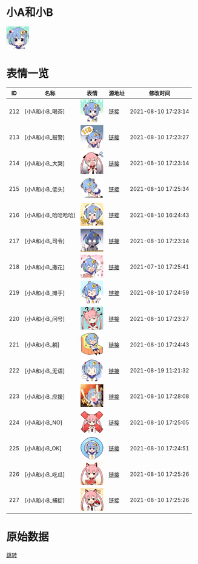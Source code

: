 # 小A和小B

<img src="./cover.jpg" height="60" alt="cover" />

# 表情一览

|ID|名称|表情|源地址|修改时间|
|----|----|----|----|----|
|212|[小A和小B_喝茶]|<img src="./pic/000212_%5B小A和小B_喝茶%5D.png" height="60" alt="喝茶"/>|[链接](http://i0.hdslb.com/bfs/emote/d2acc1227312dd64284d809ab66d3c7f7d8ec020.png)|2021-08-10 17:23:14|
|213|[小A和小B_报警]|<img src="./pic/000213_%5B小A和小B_报警%5D.png" height="60" alt="报警"/>|[链接](http://i0.hdslb.com/bfs/emote/7f482b82a3de44ae14537cbafcbc40cf65f7113e.png)|2021-08-10 17:23:27|
|214|[小A和小B_大哭]|<img src="./pic/000214_%5B小A和小B_大哭%5D.png" height="60" alt="大哭"/>|[链接](http://i0.hdslb.com/bfs/emote/77545a5e420e2c43e0e4a7996a71769638ae3f90.png)|2021-08-10 17:23:14|
|215|[小A和小B_低头]|<img src="./pic/000215_%5B小A和小B_低头%5D.png" height="60" alt="低头"/>|[链接](http://i0.hdslb.com/bfs/emote/0d23b726b084280f941f14919ce63c43f8bc724c.png)|2021-08-10 17:25:34|
|216|[小A和小B_哈哈哈哈]|<img src="./pic/000216_%5B小A和小B_哈哈哈哈%5D.png" height="60" alt="哈哈哈哈"/>|[链接](http://i0.hdslb.com/bfs/emote/6f5210b7d0a6b14f586df1f91f5c3a46c1296b43.png)|2021-08-10 16:24:43|
|217|[小A和小B_司令]|<img src="./pic/000217_%5B小A和小B_司令%5D.png" height="60" alt="司令"/>|[链接](http://i0.hdslb.com/bfs/emote/a594a91717e28bdcab82821086a41160a1345c45.png)|2021-08-10 17:23:14|
|218|[小A和小B_撒花]|<img src="./pic/000218_%5B小A和小B_撒花%5D.png" height="60" alt="撒花"/>|[链接](http://i0.hdslb.com/bfs/emote/874d2c39a0ca891abce5e65fafc287e0c2d3bbea.png)|2021-07-10 17:25:41|
|219|[小A和小B_摊手]|<img src="./pic/000219_%5B小A和小B_摊手%5D.png" height="60" alt="摊手"/>|[链接](http://i0.hdslb.com/bfs/emote/6f058f78bce5d1c9b370c3807c891e685bb68a17.png)|2021-08-10 17:24:59|
|220|[小A和小B_问号]|<img src="./pic/000220_%5B小A和小B_问号%5D.png" height="60" alt="问号"/>|[链接](http://i0.hdslb.com/bfs/emote/f077d5ecf0e86f24991a104f995b3a652091d529.png)|2021-08-10 17:23:27|
|221|[小A和小B_躺]|<img src="./pic/000221_%5B小A和小B_躺%5D.png" height="60" alt="躺"/>|[链接](http://i0.hdslb.com/bfs/emote/9038d450dbadaf132847d67cb26931aa5bf76d4c.png)|2021-08-10 17:24:43|
|222|[小A和小B_无语]|<img src="./pic/000222_%5B小A和小B_无语%5D.png" height="60" alt="无语"/>|[链接](http://i0.hdslb.com/bfs/emote/1a805b885a1691e9bf4425164a9400e2457f4d1b.png)|2021-08-19 11:21:32|
|223|[小A和小B_应援]|<img src="./pic/000223_%5B小A和小B_应援%5D.png" height="60" alt="应援"/>|[链接](http://i0.hdslb.com/bfs/emote/af8f017e383a1999e26a7f91c3ec3c83fbb7ba77.png)|2021-08-10 17:28:08|
|224|[小A和小B_NO]|<img src="./pic/000224_%5B小A和小B_NO%5D.png" height="60" alt="NO"/>|[链接](http://i0.hdslb.com/bfs/emote/ee0de8296b20d295b79ea9b70ca4f126eb4aff1d.png)|2021-08-10 17:25:05|
|225|[小A和小B_OK]|<img src="./pic/000225_%5B小A和小B_OK%5D.png" height="60" alt="OK"/>|[链接](http://i0.hdslb.com/bfs/emote/5ae25cc388c59192133f08345e461098fad4e63b.png)|2021-08-10 17:24:51|
|226|[小A和小B_吃瓜]|<img src="./pic/000226_%5B小A和小B_吃瓜%5D.png" height="60" alt="吃瓜"/>|[链接](http://i0.hdslb.com/bfs/emote/70776b579d2952580249ac6a52e724850d037591.png)|2021-08-10 17:25:26|
|227|[小A和小B_捕捉]|<img src="./pic/000227_%5B小A和小B_捕捉%5D.png" height="60" alt="捕捉"/>|[链接](http://i0.hdslb.com/bfs/emote/8bf33ff2f9699286102fb1a256a2523695c17d35.png)|2021-08-10 17:25:26|

# 原始数据

[跳转](./raw.json)

